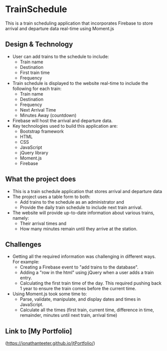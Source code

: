 # TrainSchedule
This is a train scheduling application that incorporates Firebase to store arrival and departure data real-time using Moment.js

## Design & Technology
* User can add trains to the schedule to include:
    * Train name
    * Destination
    * First train time
    * Frequency
* Train schedule is displayed to the website real-time to include the following for each train:
    * Train name
    * Destination
    * Frequency
    * Next Arrival Time
    * Minutes Away (countdown)
* Firebase will host the arrival and departure data.
* Key technologies used to build this application are:
    * Bootstrap framework
    * HTML
    * CSS
    * JavaScript
    * jQuery library
    * Moment.js
    * Firebase

## What the project does
* This is a train schedule application that stores arrival and departure data
* The project uses a table form to both:
    * Add trains to the schedule as an administrator and
    * Provide the daily train schedule to include next train arrival. 
* The website will provide up-to-date information about various trains, namely:
    * Their arrival times and 
    * How many minutes remain until they arrive at the station.

## Challenges
* Getting all the required information was challenging in different ways. For example:
    * Creating a Firebase event to "add trains to the database".
    * Adding a "row in the html" using jQuery when a user adds a train entry.
    * Calculating the first train time of the day.  This required pushing back 1 year to ensure the train comes before the current time.
* Using Moment.js took some time to:
    * Parse, validate, manipulate, and display dates and times in JavaScript.
    * Calculate all the times (first train, current time, difference in time, remainder, minutes until next train, arrival time)

## Link to [My Portfolio] 
(https://jonathanteeter.github.io/jtPortfolio/)
